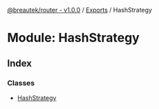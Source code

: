 [@breautek/router - v1.0.0](../README.md) / [Exports](../modules.md) / HashStrategy

# Module: HashStrategy

## Index

### Classes

* [HashStrategy](../classes/hashstrategy.hashstrategy-1.md)
